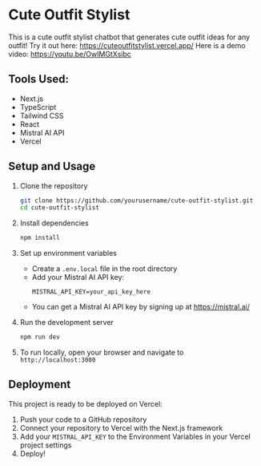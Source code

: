 # Cute Outfit Stylist

This is a cute outfit stylist chatbot that generates cute outfit ideas for any outfit! Try it out here: https://cuteoutfitstylist.vercel.app/
Here is a demo video: https://youtu.be/OwIMGtXsibc

## Tools Used:
- Next.js
- TypeScript
- Tailwind CSS
- React
- Mistral AI API
- Vercel

## Setup and Usage

1. Clone the repository
   ```bash
   git clone https://github.com/yourusername/cute-outfit-stylist.git
   cd cute-outfit-stylist
   ```

2. Install dependencies
   ```bash
   npm install
   ```

3. Set up environment variables
   - Create a `.env.local` file in the root directory
   - Add your Mistral AI API key:
     ```
     MISTRAL_API_KEY=your_api_key_here
     ```
   - You can get a Mistral AI API key by signing up at https://mistral.ai/

4. Run the development server
   ```bash
   npm run dev
   ```

5. To run locally, open your browser and navigate to `http://localhost:3000`

## Deployment

This project is ready to be deployed on Vercel:

1. Push your code to a GitHub repository
2. Connect your repository to Vercel with the Next.js framework
3. Add your `MISTRAL_API_KEY` to the Environment Variables in your Vercel project settings
4. Deploy!


